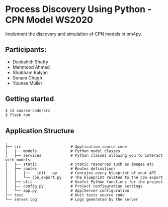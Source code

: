 # Process Discovery Using Python - CPN Model WS2020
Implement the discovery and simulation of CPN models in pm4py.


## Participants:
* Deekshith Shetty
* Mehmood Ahmed
* Shubham Balyan
* Sonam Chugh
* Younes Müller


## Getting started
```bash
$ cd source-code/src
$ flask run
```


## Application Structure

```
.
├── src                      # Application source code
│   ├── models               # Python model classes
│   ├── services             # Python classes allowing you to interact with models
│   ├── static               # Static resources such as images etc
│   ├── routes               # Routes definitions
│   │   ├── __init__.py      # Contains every blueprint of your API
│   │   └── cpn_export.py    # The blueprint related to the cpn export
│   ├── util                 # Useful Python functions for the project
│   ├── config.py            # Project configuration settings
│   └── app.py               # App/Server configuration
│── test                     # Unit tests source code
└── server.log               # Logs generated by the server
```